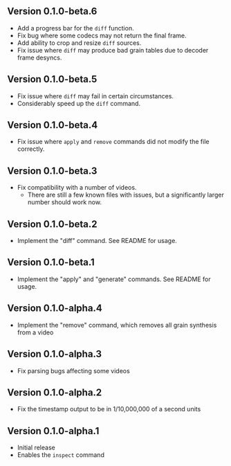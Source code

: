 ## Version 0.1.0-beta.6

- Add a progress bar for the `diff` function.
- Fix bug where some codecs may not return the final frame.
- Add ability to crop and resize `diff` sources.
- Fix issue where `diff` may produce bad grain tables due to decoder frame desyncs.

## Version 0.1.0-beta.5

- Fix issue where `diff` may fail in certain circumstances.
- Considerably speed up the `diff` command.

## Version 0.1.0-beta.4

- Fix issue where `apply` and `remove` commands did not modify the file correctly.

## Version 0.1.0-beta.3

- Fix compatibility with a number of videos.
  - There are still a few known files with issues, but a significantly larger number should work now.

## Version 0.1.0-beta.2

- Implement the "diff" command. See README for usage.

## Version 0.1.0-beta.1

- Implement the "apply" and "generate" commands. See README for usage.

## Version 0.1.0-alpha.4

- Implement the "remove" command, which removes all grain synthesis from a video

## Version 0.1.0-alpha.3

- Fix parsing bugs affecting some videos

## Version 0.1.0-alpha.2

- Fix the timestamp output to be in 1/10,000,000 of a second units

## Version 0.1.0-alpha.1

- Initial release
- Enables the `inspect` command

